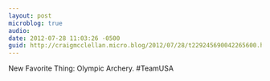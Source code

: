 ```yaml
---
layout: post
microblog: true
audio: 
date: 2012-07-28 11:03:26 -0500
guid: http://craigmcclellan.micro.blog/2012/07/28/t229245690042265600.html
---
```

New Favorite Thing: Olympic Archery. #TeamUSA
